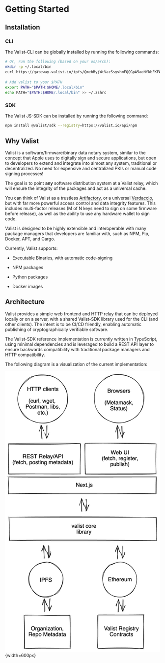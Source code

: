 # Getting Started

## Installation

### CLI

The Valist-CLI can be globally installed by running the following commands:

```bash
# Or, run the following (based on your os/arch):
mkdir -p ~/.local/bin
curl https://gateway.valist.io/ipfs/QmebByjWtVazSsyvhmFQQGpA5aeNYkbFKFWkZPi3Sqtmw6/linux-amd64/valist --output ~/.local/bin/

# Add valist to your $PATH
export PATH="$PATH:$HOME/.local/bin"
echo PATH="$PATH:$HOME/.local/bin" >> ~/.zshrc
```

### SDK

The Valist JS-SDK can be installed by running the following command:

```bash
npm install @valist/sdk --registry=https://valist.io/api/npm
```

## Why Valist

Valist is a software/firmware/binary data notary system, similar to the concept that Apple uses to digitally sign and secure applications, but open to developers to extend and integrate into almost any system, traditional or decentralized. No need for expensive and centralized PKIs or manual code signing processes!

The goal is to point **any** software distribution system at a Valist relay, which will ensure the integrity of the packages and act as a universal cache.

You can think of Valist as a trustless [Artifactory](https://jfrog.com/artifactory/), or a universal [Verdaccio](https://verdaccio.org/), but with far more powerful access control and data integrity features. This includes multi-factor releases (M of N keys need to sign on some firmware before release), as well as the ability to use any hardware wallet to sign code.

Valist is designed to be highly extensible and interoperable with many package managers that developers are familiar with, such as NPM, Pip, Docker, APT, and Cargo.

Currently, Valist supports:

* Executable Binaries, with automatic code-signing

* NPM packages

* Python packages

* Docker images

## Architecture

Valist provides a simple web frontend and HTTP relay that can be deployed locally or on a server, with a shared Valist-SDK library used for the CLI (and other clients). The intent is to be CI/CD friendly, enabling automatic publishing of cryptographically verifiable software.

The Valist-SDK reference implementation is currently written in TypeScript, using minimal dependencies and is leveraged to build a REST API layer to ensure backwards compatibility with traditional package managers and HTTP compatibility.

The following diagram is a visualization of the current implementation:

![Valist Architecture](img/current-implementation.png){width=600px}
